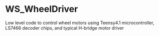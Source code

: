 # WS_WheelDriver
Low level code to control wheel motors using Teensy4.1 microcontroller, LS7466 decoder chips, and typical H-bridge motor driver
